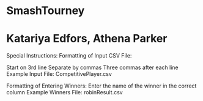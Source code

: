 # SmashTourney

# Katariya Edfors, Athena Parker

Special Instructions:
Formatting of Input CSV File:

Start on 3rd line
Separate by commas
Three commas after each line
Example Input File: CompetitivePlayer.csv

Formatting of Entering Winners:
Enter the name of the winner in the correct column
Example Winners File: robinResult.csv
